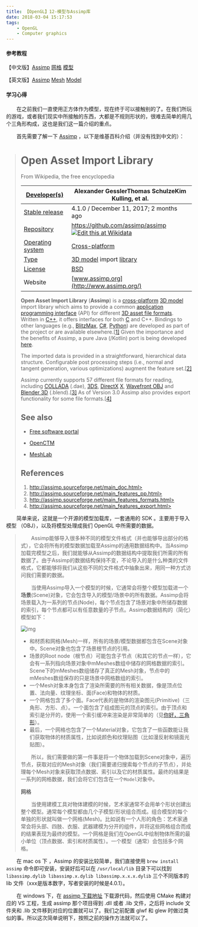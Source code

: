 ```yaml
---
title: 【OpenGL】12-模型与Assimp库
date: 2018-03-04 15:17:53
tags:
	- OpenGL
	- Computer graphics
---
```


#### 参考教程

【中文版】[Assimp](https://learnopengl-cn.github.io/03%20Model%20Loading/01%20Assimp/) [网格](https://learnopengl-cn.github.io/03%20Model%20Loading/02%20Mesh/)  [模型](https://learnopengl-cn.github.io/03%20Model%20Loading/03%20Model/)

【英文版】[Assimp](https://learnopengl.com/Model-Loading/Assimp) [Mesh](https://learnopengl.com/Model-Loading/Mesh) [Model](https://learnopengl.com/Model-Loading/Model)

#### 学习心得

&emsp;&emsp;在之前我们一直使用正方体作为模型，现在终于可以接触别的了。在我们所玩的游戏，或者我们现实中所接触的东西，大都是不规则形状的，很难去简单的用几个三角形构成，这也是我们这一篇介绍的重点。

<!--more-->

&emsp;&emsp;首先需要了解一下 [Assimp](https://en.wikipedia.org/wiki/Open_Asset_Import_Library) ，以下是维基百科介绍（并没有找到中文的）：

> # Open Asset Import Library
>
> From Wikipedia, the free encyclopedia
>
> | [Developer(s)](https://en.wikipedia.org/wiki/Software_developer) | Alexander GesslerThomas SchulzeKim Kulling, et al.           |
> | ------------------------------------------------------------ | ------------------------------------------------------------ |
> | [Stable release](https://en.wikipedia.org/wiki/Software_release_life_cycle) | 4.1.0 / December 11, 2017; 2 months ago                      |
> | [Repository](https://en.wikipedia.org/wiki/Repository_(version_control)) | <https://github.com/assimp/assimp>[![Edit this at Wikidata](https://upload.wikimedia.org/wikipedia/commons/thumb/7/73/Blue_pencil.svg/10px-Blue_pencil.svg.png)](https://www.wikidata.org/wiki/Q6363636#P1324) |
> | [Operating system](https://en.wikipedia.org/wiki/Operating_system) | [Cross-platform](https://en.wikipedia.org/wiki/Cross-platform) |
> | [Type](https://en.wikipedia.org/wiki/Software_categories#Broad_categories) | [3D model](https://en.wikipedia.org/wiki/3D_model) import [library](https://en.wikipedia.org/wiki/Library_(computing)) |
> | [License](https://en.wikipedia.org/wiki/Software_license)    | [BSD](https://en.wikipedia.org/wiki/BSD_licenses)            |
> | Website                                                      | [www.assimp.org](http://www.assimp.org/)                     |
>
> **Open Asset Import Library** (**Assimp**) is a [cross-platform](https://en.wikipedia.org/wiki/Cross-platform) [3D model](https://en.wikipedia.org/wiki/3D_model) import library which aims to provide a common [application programming interface](https://en.wikipedia.org/wiki/Application_programming_interface) (API) for different [3D asset file formats](https://en.wikipedia.org/wiki/List_of_file_formats#3D_graphics). Written in [C++](https://en.wikipedia.org/wiki/C%2B%2B), it offers interfaces for both [C](https://en.wikipedia.org/wiki/C_(programming_language)) and C++. Bindings to other languages (e.g., [BlitzMax](https://en.wikipedia.org/wiki/Blitz_BASIC), [C#](https://en.wikipedia.org/wiki/C_Sharp_(programming_language)), [Python](https://en.wikipedia.org/wiki/Python_(programming_language))) are developed as part of the project or are available elsewhere.[[1\]](https://en.wikipedia.org/wiki/Open_Asset_Import_Library#cite_note-1) Given the importance and the benefits of Assimp, a pure Java (/Kotlin) port is being developed [here](https://github.com/java-graphics/assimp).
>
> The imported data is provided in a straightforward, hierarchical data structure. Configurable post processing steps (i.e., normal and tangent generation, various optimizations) augment the feature set.[[2\]](https://en.wikipedia.org/wiki/Open_Asset_Import_Library#cite_note-2)
>
> Assimp currently supports 57 different file formats for reading, including [COLLADA](https://en.wikipedia.org/wiki/COLLADA) (.dae), [3DS](https://en.wikipedia.org/wiki/.3ds), [DirectX](https://en.wikipedia.org/wiki/DirectX) [X](https://en.wikipedia.org/wiki/.x), [Wavefront OBJ](https://en.wikipedia.org/wiki/Wavefront_.obj_file) and [Blender 3D](https://en.wikipedia.org/wiki/Blender_(software)) (.blend).[[3\]](https://en.wikipedia.org/wiki/Open_Asset_Import_Library#cite_note-3) As of Version 3.0 Assimp also provides export functionality for some file formats.[[4\]](https://en.wikipedia.org/wiki/Open_Asset_Import_Library#cite_note-4)
>
> ## See also
>
> - [Free software portal](https://en.wikipedia.org/wiki/Portal:Free_software)
>
>
> - [OpenCTM](https://en.wikipedia.org/wiki/OpenCTM)
> - [MeshLab](https://en.wikipedia.org/wiki/MeshLab)
>
> ## References
>
> 1. http://assimp.sourceforge.net/main_doc.html>
> 2. http://assimp.sourceforge.net/main_features_pp.html>
> 3. http://assimp.sourceforge.net/main_features_formats.html>
> 4. http://assimp.sourceforge.net/main_features_export.html>

&emsp;&emsp;简单来说，这就是一个开源的模型加载库，一套通用的 SDK 。主要用于导入模型 （OBJ），以及将模型处理成我们 OpenGL 中所需要的数据。

> &emsp;&emsp;Assimp能够导入很多种不同的模型文件格式（并也能够导出部分的格式），它会将所有的模型数据加载至Assimp的通用数据结构中。当Assimp加载完模型之后，我们就能够从Assimp的数据结构中提取我们所需的所有数据了。由于Assimp的数据结构保持不变，不论导入的是什么种类的文件格式，它都能够将我们从这些不同的文件格式中抽象出来，用同一种方式访问我们需要的数据。
>
> &emsp;&emsp;当使用Assimp导入一个模型的时候，它通常会将整个模型加载进一个**场景**(Scene)对象，它会包含导入的模型/场景中的所有数据。Assimp会将场景载入为一系列的节点(Node)，每个节点包含了场景对象中所储存数据的索引，每个节点都可以有任意数量的子节点。Assimp数据结构的（简化）模型如下：
>
> ![img](https://learnopengl-cn.github.io/img/03/01/assimp_structure.png)
>
> - 和材质和网格(Mesh)一样，所有的场景/模型数据都包含在Scene对象中。Scene对象也包含了场景根节点的引用。
> - 场景的Root node（根节点）可能包含子节点（和其它的节点一样），它会有一系列指向场景对象中mMeshes数组中储存的网格数据的索引。Scene下的mMeshes数组储存了真正的Mesh对象，节点中的mMeshes数组保存的只是场景中网格数组的索引。
> - 一个Mesh对象本身包含了渲染所需要的所有相关数据，像是顶点位置、法向量、纹理坐标、面(Face)和物体的材质。
> - 一个网格包含了多个面。Face代表的是物体的渲染图元(Primitive)（三角形、方形、点）。一个面包含了组成图元的顶点的索引。由于顶点和索引是分开的，使用一个索引缓冲来渲染是非常简单的（见[你好，三角形](https://learnopengl-cn.github.io/01%20Getting%20started/04%20Hello%20Triangle/)）。
> - 最后，一个网格也包含了一个Material对象，它包含了一些函数能让我们获取物体的材质属性，比如说颜色和纹理贴图（比如漫反射和镜面光贴图）。
>
> &emsp;&emsp;所以，我们需要做的第一件事是将一个物体加载到Scene对象中，遍历节点，获取对应的Mesh对象（我们需要递归搜索每个节点的子节点），并处理每个Mesh对象来获取顶点数据、索引以及它的材质属性。最终的结果是一系列的网格数据，我们会将它们包含在一个`Model`对象中。
>
> **网格**
>
> &emsp;&emsp;当使用建模工具对物体建模的时候，艺术家通常不会用单个形状创建出整个模型。通常每个模型都由几个子模型/形状组合而成。组合模型的每个单独的形状就叫做一个网格(Mesh)。比如说有一个人形的角色：艺术家通常会将头部、四肢、衣服、武器建模为分开的组件，并将这些网格组合而成的结果表现为最终的模型。一个网格是我们在OpenGL中绘制物体所需的最小单位（顶点数据、索引和材质属性）。一个模型（通常）会包括多个网格。

&emsp;&emsp;在 mac os 下 ，Assimp 的安装比较简单，我们直接使用 `brew install assimp` 命令即可安装，安装好后可以在 `/usr/local/lib` 目录下可以找到 `libassimp.dylib libassimp.x.dylib libassimp.x.x.x.dylib` 三个不同版本的 lib 文件（xxx是版本数字，写者安装的时候是4.0.1）。

&emsp;&emsp;在 windows 下，在 [assimp 下载地址](https://github.com/assimp/assimp/releases/tag/v3.3.1/) 下载源代码，然后使用 CMake 构建对应的 VS 工程，生成 assimp 那个项目得到 .dll 或者 .lib 文件，之后将 include 文件夹和 .lib 文件移到对应的位置就可以了。我们之前配置 glwf 和 glew 时做过类似的事。所以这次简单说明下，按照之前的操作方法就可以了。 
